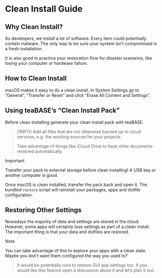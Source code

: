 # Clean Install Guide

## Why Clean Install?

As developers, we install a lot of software. Every item could potentially
contain malware. The only way to be sure your system isn’t compromised is
a fresh installation.

It is also good to practice your restoration flow for disaster scenarios, like
losing your computer or hardware failure.

## How to Clean Install

macOS makes it easy to do a clean install. In System Settings go to “General”,
“Transfer or Reset” and click “Erase All Content and Settings”.

## Using teaBASE’s “Clean Install Pack”

Before clean installing generate your clean install pack with teaBASE.

> [!INFO]
> Add all files that are not otherwise backed up to cloud services, e.g. the
> working sources for your projects.
>
> Take advantage of things like iCloud Drive to have other documents restored
> automatically.

> [!IMPORTANT]
> Transfer your pack to external storage before clean installing! A USB key or
> another computer is good.

Once macOS is clean installed, transfer the pack back and open it. The bundled
`restore` script will reinstall your packages, apps and dotfile configuration.

## Restoring Other Settings

Nowadays the majority of data and settings are stored in the cloud.
However, some apps will certainly lose settings as part of a clean install.
The important thing is that your data and dotfiles are restored.

> [!NOTE]
> You can take advantage of this to explore your apps with a clean slate.
> Maybe you don’t want them configured the way you used to?

> It would be potentially nice to restore GUI app settings too. If you would
> like this feature open a discussion about it and let’s plan it out.
